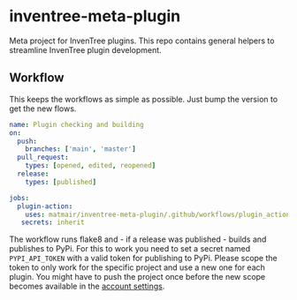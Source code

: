 # inventree-meta-plugin

Meta project for InvenTree plugins. This repo contains general helpers to streamline InvenTree plugin development.

## Workflow

This keeps the workflows as simple as possible. Just bump the version to get the new flows.

```yaml
name: Plugin checking and building
on:
  push:
    branches: ['main', 'master']
  pull_request:
    types: [opened, edited, reopened]
  release:
    types: [published]

jobs:
  plugin-action:
    uses: matmair/inventree-meta-plugin/.github/workflows/plugin_action.yml@v1.0
   secrets: inherit
```

The workflow runs flake8 and - if a release was published - builds and publishes to PyPi. For this to work you need to set a secret named `PYPI_API_TOKEN` with a valid token for publishing to PyPi.
Please scope the token to only work for the specific project and use a new one for each plugin. You might have to push the project once before the new scope becomes available in the [account settings](https://pypi.org/manage/account/).

